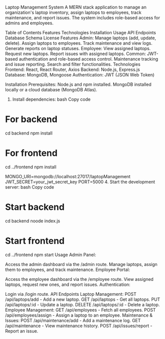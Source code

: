 Laptop Management System
A MERN stack application to manage an organization's laptop inventory, assign laptops to employees, track maintenance, and report issues. The system includes role-based access for admins and employees.

Table of Contents
Features
Technologies
Installation
Usage
API Endpoints
Database Schema
License
Features
Admin:
Manage laptops (add, update, delete).
Assign laptops to employees.
Track maintenance and view logs.
Generate reports on laptop statuses.
Employee:
View assigned laptops.
Request new laptops.
Report issues with assigned laptops.
Common:
JWT-based authentication and role-based access control.
Maintenance tracking and issue reporting.
Search and filter functionalities.
Technologies
Frontend: React, React Router, Axios
Backend: Node.js, Express.js
Database: MongoDB, Mongoose
Authentication: JWT (JSON Web Token)

Installation
Prerequisites:
Node.js and npm installed.
MongoDB installed locally or a cloud database (MongoDB Atlas).

1. Install dependencies:
bash
Copy code
# For backend
cd backend
npm install

# For frontend
cd ../frontend
npm install

MONGO_URI=mongodb://localhost:27017/laptopManagement
JWT_SECRET=your_jwt_secret_key
PORT=5000
4. Start the development server:
bash
Copy code
# Start backend
cd backend
noode index.js

# Start frontend
cd ../frontend
npm start
Usage
Admin Panel:

Access the admin dashboard via the /admin route.
Manage laptops, assign them to employees, and track maintenance.
Employee Portal:

Access the employee dashboard via the /employee route.
View assigned laptops, request new ones, and report issues.
Authentication:

Login via /login route.
API Endpoints
Laptop Management:
POST /api/laptops/add - Add a new laptop.
GET /api/laptops - Get all laptops.
PUT /api/laptops/:id - Update a laptop.
DELETE /api/laptops/:id - Delete a laptop.
Employee Management:
GET /api/employees - Fetch all employees.
POST /api/employees/assign - Assign a laptop to an employee.
Maintenance & Issues:
POST /api/maintenance/add - Add a maintenance log.
GET /api/maintenance - View maintenance history.
POST /api/issues/report - Report an issue.
